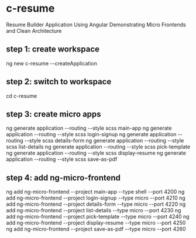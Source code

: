 # c-resume

Resume Builder Application Using Angular Demonstrating Micro Frontends and Clean Architecture

## step 1: create workspace

ng new c-resume --createApplication

## step 2: switch to workspace

cd c-resume

## step 3: create micro apps 

ng generate application --routing --style scss main-app
ng generate application --routing --style scss login-signup
ng generate application --routing --style scss details-form
ng generate application --routing --style scss list-details
ng generate application --routing --style scss pick-template
ng generate application --routing --style scss display-resume
ng generate application --routing --style scss save-as-pdf

## step 4: add ng-micro-frontend 

ng add ng-micro-frontend --project main-app --type shell --port 4200
ng add ng-micro-frontend --project login-signup --type micro --port 4210
ng add ng-micro-frontend --project details-form --type micro --port 4220
ng add ng-micro-frontend --project list-details --type micro --port 4230
ng add ng-micro-frontend --project pick-template --type micro --port 4240
ng add ng-micro-frontend --project display-resume --type micro --port 4250
ng add ng-micro-frontend --project save-as-pdf --type micro --port 4260 